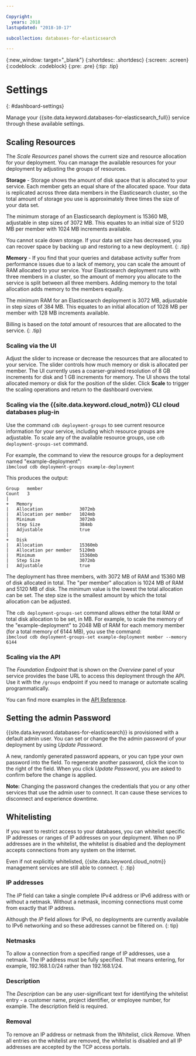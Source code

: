 ```yaml
---

Copyright:
  years: 2018
lastupdated: "2018-10-17"

subcollection: databases-for-elasticsearch

---
```


{:new_window: target="_blank"}
{:shortdesc: .shortdesc}
{:screen: .screen}
{:codeblock: .codeblock}
{:pre: .pre}
{:tip: .tip}

# Settings
{: #dashboard-settings}

Manage your {{site.data.keyword.databases-for-elasticsearch_full}} service through these available settings.

## Scaling Resources

The _Scale Resources_ panel shows the current size and resource allocation for your deployment. You can manage the available resources for your deployment by adjusting the groups of resources. 

**Storage** - Storage shows the amount of disk space that is allocated to your service. Each member gets an equal share of the allocated space. Your data is replicated across three data members in the Elasticsearch cluster, so the total amount of storage you use is approximately three times the size of your data set.

The minimum storage of an Elasticsearch deployment is 15360 MB, adjustable in step sizes of 3072 MB. This equates to an initial size of 5120 MB per member with 1024 MB increments available.

You cannot scale down storage. If your data set size has decreased, you can recover space by backing up and restoring to a new deployment.
{: .tip} 

**Memory** - If you find that your queries and database activity suffer from performance issues due to a lack of memory, you can scale the amount of RAM allocated to your service. Your Elasticsearch deployment runs with three members in a cluster, so the amount of memory you allocate to the service is split between all three members. Adding memory to the total allocation adds memory to the members equally.

The minimum RAM for an Elasticsearch deployment is 3072 MB, adjustable in step sizes of 384 MB.  This equates to an initial allocation of 1028 MB per member with 128 MB increments available.

Billing is based on the _total_ amount of resources that are allocated to the service.
{: .tip}

### Scaling via the UI

Adjust the slider to increase or decrease the resources that are allocated to your service. The slider controls how much memory or disk is allocated per member. The UI currently uses a coarser-grained resolution of 8 GB increments for disk and 1 GB increments for memory. The UI shows the total allocated memory or disk for the position of the slider. Click **Scale** to trigger the scaling operations and return to the dashboard overview. 

### Scaling via the {{site.data.keyword.cloud_notm}} CLI cloud databases plug-in

Use the command `cdb deployment-groups` to see current resource information for your service, including which resource groups are adjustable. To scale any of the available resource groups, use `cdb deployment-groups-set` command. 

For example, the command to view the resource groups for a deployment named "example-deployment":  
`ibmcloud cdb deployment-groups example-deployment`

This produces the output:
```
Group   member
Count   3
|
+   Memory
|   Allocation              3072mb
|   Allocation per member   1024mb
|   Minimum                 3072mb
|   Step Size               384mb
|   Adjustable              true
|
+   Disk
|   Allocation              15360mb
|   Allocation per member   5120mb
|   Minimum                 15360mb
|   Step Size               3072mb
|   Adjustable              true
```

The deployment has three members, with 3072 MB of RAM and 15360 MB of disk allocated in total. The "per member" allocation is 1024 MB of RAM and 5120 MB of disk. The minimum value is the lowest the total allocation can be set. The step size is the smallest amount by which the total allocation can be adjusted.

The `cdb deployment-groups-set` command allows either the total RAM or total disk allocation to be set, in MB. For example, to scale the memory of the "example-deployment" to 2048 MB of RAM for each memory member (for a total memory of 6144 MB), you use the command:  
`ibmcloud cdb deployment-groups-set example-deployment member --memory 6144`

### Scaling via the API

The _Foundation Endpoint_ that is shown on the _Overview_ panel of your service provides the base URL to access this deployment through the API. Use it with the `/groups` endpoint if you need to manage or automate scaling programmatically.

You can find more examples in the [API Reference](https://{DomainName}/apidocs/cloud-databases-api#get-currently-available-scaling-groups-from-a-depl).

## Setting the admin Password

{{site.data.keyword.databases-for-elasticsearch}} is provisioned with a default admin user. You can set or change the the admin password of your deployment by using _Update Password_.

A new, randomly generated password appears, or you can type your own password into the field. To regenerate another password, click the icon to the right of the field. When you click *Update Password*, you are asked to confirm before the change is applied. 

**Note:** Changing the password changes the credentials that you or any other services that use the admin user to connect. It can cause these services to disconnect and experience downtime.

## Whitelisting

If you want to restrict access to your databases, you can whitelist specific IP addresses or ranges of IP addresses on your deployment. When no IP addresses are in the whitelist, the whitelist is disabled and the deployment accepts connections from any system on the internet.

Even if not explicitly whitelisted, {{site.data.keyword.cloud_notm}} management services are still able to connect.
{: .tip}

### IP addresses

The *IP* field can take a single complete IPv4 address or IPv6 address with or without a netmask. Without a netmask, incoming connections must come from exactly that IP address. 

Although the *IP* field allows for IPv6, no deployments are currently available to IPv6 networking and so these addresses cannot be filtered on.
{: tip}

### Netmasks

To allow a connection from a specified range of IP addresses, use a netmask. The IP address must be fully specified. That means entering, for example, 192.168.1.0/24 rather than 192.168.1/24.

### Description

The *Description* can be any user-significant text for identifying the whitelist entry - a customer name, project identifier, or employee number, for example. The description field is required.

### Removal

To remove an IP address or netmask from the Whitelist, click *Remove*.
When all entries on the whitelist are removed, the whitelist is disabled and all IP addresses are accepted by the TCP access portals.